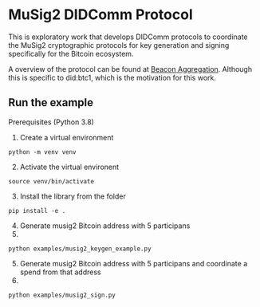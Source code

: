 # MuSig2 DIDComm Protocol

This is exploratory work that develops DIDComm protocols to coordinate the MuSig2 cryptographic protocols for key generation and signing specifically for the Bitcoin ecosystem.

A overview of the protocol can be found at [Beacon Aggregation](./beacon_aggregation_protocol.md). Although this is specific to did:btc1, which is the motivation for this work.

## Run the example

Prerequisites (Python 3.8)

1. Create a virtual environment

`python -m venv venv`

2. Activate the virtual environent

`source venv/bin/activate`

3. Install the library from the folder

`pip install -e .`

4. Generate musig2 Bitcoin address with 5 participans
5. 
`python examples/musig2_keygen_example.py`

5. Generate musig2 Bitcoin address with 5 participans and coordinate a spend from that address
6. 
 `python examples/musig2_sign.py`







